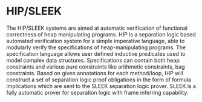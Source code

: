 # HIP/SLEEK

The HIP/SLEEK systems are aimed at automatic verification of functional correctness of heap manipulating programs. HIP
is a separation logic based automated verification system for a simple imperative language, able to modularly verify the
specifications of heap-manipulating programs. The specification language allows user defined inductive predicates used
to model complex data structures. Specifications can contain both heap constraints and various pure constraints like
arithmetic constraints, bag constraints. Based on given annotations for each method/loop, HIP will construct a set of
separation logic proof obligations in the form of formula implications which are sent to the SLEEK separation logic
prover. SLEEK is a fully automatic prover for separation logic with frame inferring capability.
